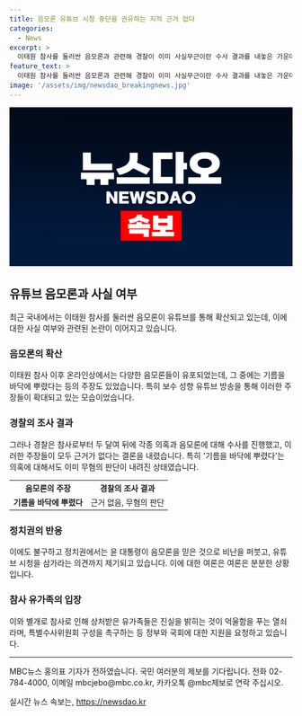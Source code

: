 ```yaml
---
title: 음모론 유튜브 시청 중단을 권유하는 지적 근거 없다
categories:
  - News
excerpt: >
  이태원 참사를 둘러싼 음모론과 관련해 경찰이 이미 사실무근이란 수사 결과를 내놓은 가운데, 정치권에서는 윤 대통령의 판단력에 대한 논란이 끊이지 않고 있습니다. 참사 유가족들은 진실을 밝히는 것이 억울함을 푸는 열쇠라며 특조위 구성에 대한 정부와 국회의 나서기를 호소하고 있습니다. 유튜브를 통한 음모론이 확산되는 가운데, 정치권과 국민들 간의 입장 차이가 심화되고 있는 상황입니다.
feature_text: >
  이태원 참사를 둘러싼 음모론과 관련해 경찰이 이미 사실무근이란 수사 결과를 내놓은 가운데, 정치권에서는 윤 대통령의 판단력에 대한 논란이 끊이지 않고 있습니다. 참사 유가족들은 진실을 밝히는 것이 억울함을 푸는 열쇠라며 특조위 구성에 대한 정부와 국회의 나서기를 호소하고 있습니다. 유튜브를 통한 음모론이 확산되는 가운데, 정치권과 국민들 간의 입장 차이가 심화되고 있는 상황입니다.
image: '/assets/img/newsdao_breakingnews.jpg'
---
```


<p><img src="/assets/img/newsdao_breakingnews.jpg" alt="koreaapp 속보" /></p>

<h2 data-ke-size="size26">유튜브 음모론과 사실 여부</h2>

<p data-ke-size="size16">최근 국내에서는 이태원 참사를 둘러싼 음모론이 유튜브를 통해 확산되고 있는데, 이에 대한 사실 여부와 관련된 논란이 이어지고 있습니다.</p>

<h3 data-ke-size="size24">음모론의 확산</h3>

<p data-ke-size="size16">이태원 참사 이후 온라인상에서는 다양한 음모론들이 유포되었는데, 그 중에는 기름을 바닥에 뿌렸다는 등의 주장도 있었습니다. 특히 보수 성향 유튜브 방송을 통해 이러한 주장들이 확대되고 있는 모습이었습니다.</p>

<h3 data-ke-size="size24">경찰의 조사 결과</h3>

<p data-ke-size="size16">그러나 경찰은 참사로부터 두 달여 뒤에 각종 의혹과 음모론에 대해 수사를 진행했고, 이러한 주장들이 모두 근거가 없다는 결론을 내렸습니다. 특히 '기름을 바닥에 뿌렸다'는 의혹에 대해서도 이미 무혐의 판단이 내려진 상태였습니다.</p>

<table>
    <tr>
        <th>음모론의 주장</th>
        <th>경찰의 조사 결과</th>
    </tr>
    <tr>
        <td style="text-align: center; height: 17px;"><b>기름을 바닥에 뿌렸다</b></td>
        <td style="text-align: center; height: 17px;">근거 없음, 무혐의 판단</td>
    </tr>
</table>

<h3 data-ke-size="size24">정치권의 반응</h3>

<p data-ke-size="size16">이에도 불구하고 정치권에서는 윤 대통령이 음모론을 믿은 것으로 비난을 퍼붓고, 유튜브 시청을 삼가라는 의견까지 제기되고 있습니다. 이에 대한 여론은 여론은 분분한 상황입니다.</p>

<h3 data-ke-size="size24">참사 유가족의 입장</h3>

<p data-ke-size="size16">이와 별개로 참사로 인해 상처받은 유가족들은 진실을 밝히는 것이 억울함을 푸는 열쇠라며, 특별수사위원회 구성을 촉구하는 등 정부와 국회에 대한 지원을 요청하고 있습니다.</p>

<hr>

<p data-ke-size="size16">MBC뉴스 홍의표 기자가 전하였습니다. 국민 여러분의 제보를 기다립니다. 전화 02-784-4000, 이메일 mbcjebo@mbc.co.kr, 카카오톡 @mbc제보로 연락 주십시오.</p>
실시간 뉴스 속보는, <a href="https://newsdao.kr" rel="dofollow">https://newsdao.kr</a>



